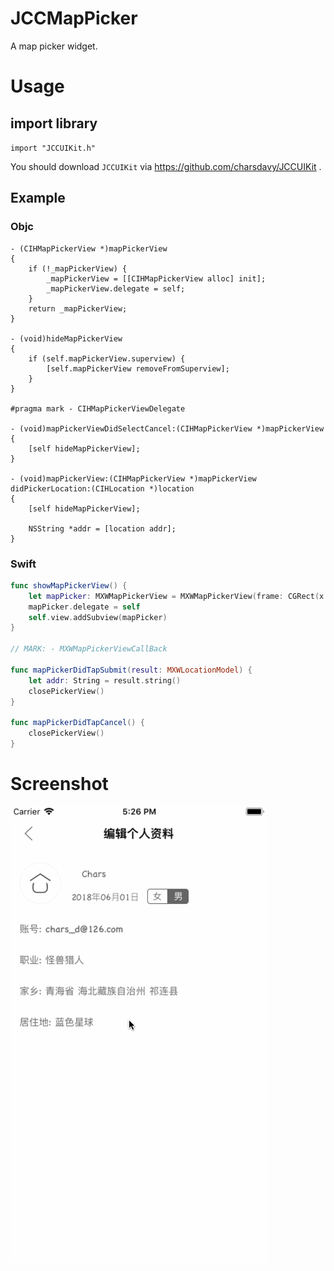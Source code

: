 # JCCMapPicker
A map picker widget.

# Usage

## import library

`import "JCCUIKit.h"`

You should download `JCCUIKit` via https://github.com/charsdavy/JCCUIKit .

## Example

### Objc

```objc
- (CIHMapPickerView *)mapPickerView
{
    if (!_mapPickerView) {
        _mapPickerView = [[CIHMapPickerView alloc] init];
        _mapPickerView.delegate = self;
    }
    return _mapPickerView;
}

- (void)hideMapPickerView
{
    if (self.mapPickerView.superview) {
        [self.mapPickerView removeFromSuperview];
    }
}

#pragma mark - CIHMapPickerViewDelegate

- (void)mapPickerViewDidSelectCancel:(CIHMapPickerView *)mapPickerView
{
    [self hideMapPickerView];
}

- (void)mapPickerView:(CIHMapPickerView *)mapPickerView didPickerLocation:(CIHLocation *)location
{
    [self hideMapPickerView];

    NSString *addr = [location addr];
}

```

### Swift

```swift
func showMapPickerView() {
	let mapPicker: MXWMapPickerView = MXWMapPickerView(frame: CGRect(x: 0, y: y, width: 320, height: MXWTimePickerView.height))
	mapPicker.delegate = self
	self.view.addSubview(mapPicker)
}

// MARK: - MXWMapPickerViewCallBack
    
func mapPickerDidTapSubmit(result: MXWLocationModel) {
	let addr: String = result.string()
	closePickerView()
}
    
func mapPickerDidTapCancel() {
	closePickerView()
}
```

# Screenshot

![Screenshot](./Screenshot.gif)